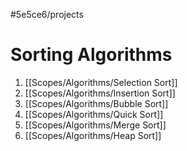 #5e5ce6/projects 

# Sorting Algorithms

1. [[Scopes/Algorithms/Selection Sort]]
2. [[Scopes/Algorithms/Insertion Sort]]
3. [[Scopes/Algorithms/Bubble Sort]]
4. [[Scopes/Algorithms/Quick Sort]]
5. [[Scopes/Algorithms/Merge Sort]]
6. [[Scopes/Algorithms/Heap Sort]]